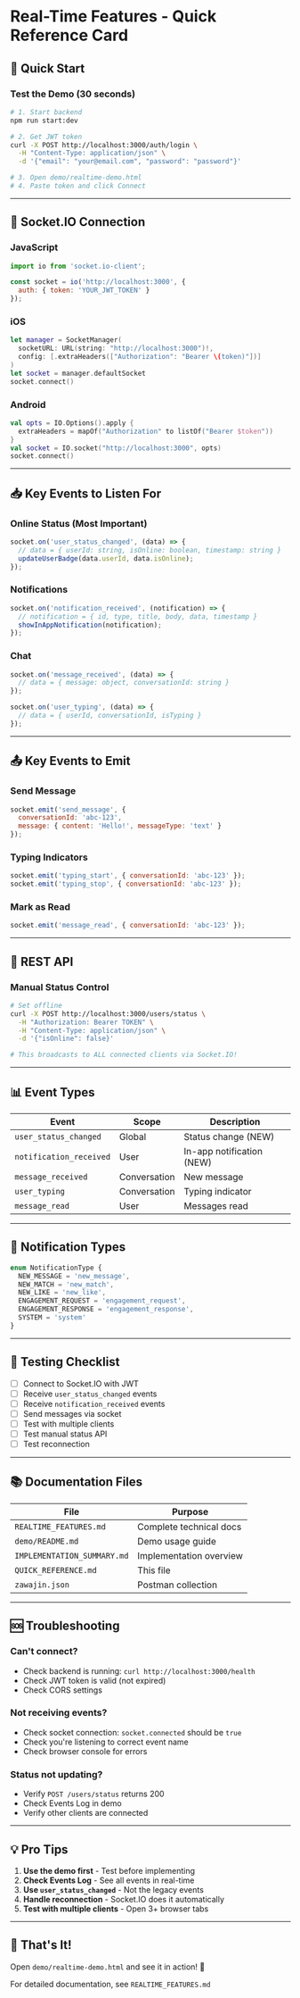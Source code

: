 # Real-Time Features - Quick Reference Card

## 🚀 Quick Start

### Test the Demo (30 seconds)
```bash
# 1. Start backend
npm run start:dev

# 2. Get JWT token
curl -X POST http://localhost:3000/auth/login \
  -H "Content-Type: application/json" \
  -d '{"email": "your@email.com", "password": "password"}'

# 3. Open demo/realtime-demo.html
# 4. Paste token and click Connect
```

---

## 📡 Socket.IO Connection

### JavaScript
```javascript
import io from 'socket.io-client';

const socket = io('http://localhost:3000', {
  auth: { token: 'YOUR_JWT_TOKEN' }
});
```

### iOS
```swift
let manager = SocketManager(
  socketURL: URL(string: "http://localhost:3000")!,
  config: [.extraHeaders(["Authorization": "Bearer \(token)"])]
)
let socket = manager.defaultSocket
socket.connect()
```

### Android
```kotlin
val opts = IO.Options().apply {
  extraHeaders = mapOf("Authorization" to listOf("Bearer $token"))
}
val socket = IO.socket("http://localhost:3000", opts)
socket.connect()
```

---

## 📥 Key Events to Listen For

### Online Status (Most Important)
```javascript
socket.on('user_status_changed', (data) => {
  // data = { userId: string, isOnline: boolean, timestamp: string }
  updateUserBadge(data.userId, data.isOnline);
});
```

### Notifications
```javascript
socket.on('notification_received', (notification) => {
  // notification = { id, type, title, body, data, timestamp }
  showInAppNotification(notification);
});
```

### Chat
```javascript
socket.on('message_received', (data) => {
  // data = { message: object, conversationId: string }
});

socket.on('user_typing', (data) => {
  // data = { userId, conversationId, isTyping }
});
```

---

## 📤 Key Events to Emit

### Send Message
```javascript
socket.emit('send_message', {
  conversationId: 'abc-123',
  message: { content: 'Hello!', messageType: 'text' }
});
```

### Typing Indicators
```javascript
socket.emit('typing_start', { conversationId: 'abc-123' });
socket.emit('typing_stop', { conversationId: 'abc-123' });
```

### Mark as Read
```javascript
socket.emit('message_read', { conversationId: 'abc-123' });
```

---

## 🔧 REST API

### Manual Status Control
```bash
# Set offline
curl -X POST http://localhost:3000/users/status \
  -H "Authorization: Bearer TOKEN" \
  -H "Content-Type: application/json" \
  -d '{"isOnline": false}'

# This broadcasts to ALL connected clients via Socket.IO!
```

---

## 📊 Event Types

| Event | Scope | Description |
|-------|-------|-------------|
| `user_status_changed` | Global | Status change (NEW) |
| `notification_received` | User | In-app notification (NEW) |
| `message_received` | Conversation | New message |
| `user_typing` | Conversation | Typing indicator |
| `message_read` | User | Messages read |

---

## 🎯 Notification Types

```typescript
enum NotificationType {
  NEW_MESSAGE = 'new_message',
  NEW_MATCH = 'new_match',
  NEW_LIKE = 'new_like',
  ENGAGEMENT_REQUEST = 'engagement_request',
  ENGAGEMENT_RESPONSE = 'engagement_response',
  SYSTEM = 'system'
}
```

---

## 🧪 Testing Checklist

- [ ] Connect to Socket.IO with JWT
- [ ] Receive `user_status_changed` events
- [ ] Receive `notification_received` events
- [ ] Send messages via socket
- [ ] Test with multiple clients
- [ ] Test manual status API
- [ ] Test reconnection

---

## 📚 Documentation Files

| File | Purpose |
|------|---------|
| `REALTIME_FEATURES.md` | Complete technical docs |
| `demo/README.md` | Demo usage guide |
| `IMPLEMENTATION_SUMMARY.md` | Implementation overview |
| `QUICK_REFERENCE.md` | This file |
| `zawajin.json` | Postman collection |

---

## 🆘 Troubleshooting

### Can't connect?
- Check backend is running: `curl http://localhost:3000/health`
- Check JWT token is valid (not expired)
- Check CORS settings

### Not receiving events?
- Check socket connection: `socket.connected` should be `true`
- Check you're listening to correct event name
- Check browser console for errors

### Status not updating?
- Verify `POST /users/status` returns 200
- Check Events Log in demo
- Verify other clients are connected

---

## 💡 Pro Tips

1. **Use the demo first** - Test before implementing
2. **Check Events Log** - See all events in real-time
3. **Use `user_status_changed`** - Not the legacy events
4. **Handle reconnection** - Socket.IO does it automatically
5. **Test with multiple clients** - Open 3+ browser tabs

---

## 🎉 That's It!

Open `demo/realtime-demo.html` and see it in action! 🚀

For detailed documentation, see `REALTIME_FEATURES.md`
